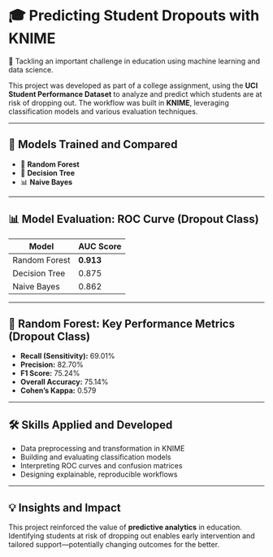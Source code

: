 # 🎓 Predicting Student Dropouts with KNIME

🚀 Tackling an important challenge in education using machine learning and data science.

This project was developed as part of a college assignment, using the **UCI Student Performance Dataset** to analyze and predict which students are at risk of dropping out. The workflow was built in **KNIME**, leveraging classification models and various evaluation techniques.

---

## 🧪 Models Trained and Compared

- 🌲 **Random Forest**
- 🌿 **Decision Tree**
- 📊 **Naive Bayes**

---

## 📊 Model Evaluation: ROC Curve (Dropout Class)

| Model          | AUC Score |
|----------------|-----------|
| Random Forest  | **0.913** |
| Decision Tree  | 0.875     |
| Naive Bayes    | 0.862     |

---

## 🎯 Random Forest: Key Performance Metrics (Dropout Class)

- **Recall (Sensitivity):** 69.01%
- **Precision:** 82.70%
- **F1 Score:** 75.24%
- **Overall Accuracy:** 75.14%
- **Cohen’s Kappa:** 0.579

---

## 🛠️ Skills Applied and Developed

- Data preprocessing and transformation in KNIME
- Building and evaluating classification models
- Interpreting ROC curves and confusion matrices
- Designing explainable, reproducible workflows

---

## 💡 Insights and Impact

This project reinforced the value of **predictive analytics** in education. Identifying students at risk of dropping out enables early intervention and tailored support—potentially changing outcomes for the better.

